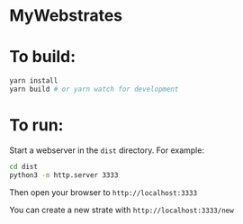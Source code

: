# MyWebstrates

# To build:
```bash
yarn install
yarn build # or yarn watch for development
```

# To run:
Start a webserver in the `dist` directory. For example:
```bash
cd dist
python3 -m http.server 3333
```
Then open your browser to `http://localhost:3333`

You can create a new strate with `http://localhost:3333/new`
